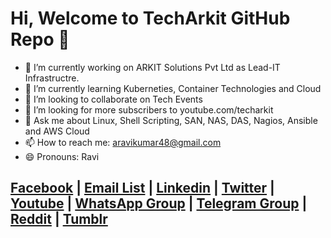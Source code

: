 # Hi, Welcome to TechArkit GitHub Repo 👋


- 🔭 I’m currently working on ARKIT Solutions Pvt Ltd as Lead-IT Infrastructre.
- 🌱 I’m currently learning Kuberneties, Container Technologies and Cloud
- 👯 I’m looking to collaborate on Tech Events
- 🤔 I’m looking for more subscribers to youtube.com/techarkit 
- 💬 Ask me about Linux, Shell Scripting, SAN, NAS, DAS, Nagios, Ansible and AWS Cloud
- 📫 How to reach me: aravikumar48@gmail.com
- 😄 Pronouns: Ravi

## [Facebook](https://www.facebook.com/Linuxarkit/) | [Email List](https://feedburner.google.com/fb/a/mailverify?uri=arkit) |  [Linkedin](https://in.linkedin.com/in/ravi-kumar-94530121) | [Twitter](https://twitter.com/aravikumar48) | [Youtube](https://www.youtube.com/Techarkit?sub_confirmation=1) | [WhatsApp Group](http://bit.ly/wappg) | [Telegram Group](http://bit.ly/linux-telegram) | [Reddit](http://bit.ly/redditark) | [Tumblr](https://www.tumblr.com/blog/aravikumar48)
